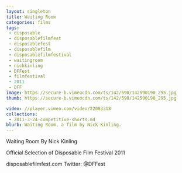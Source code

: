 ```yaml
---
layout: singleton
title: Waiting Room
categories: films
tags:
 - disposable
 - disposablefilmfest
 - disposablefest
 - disposablefilm
 - disposablefilmfestival
 - waitingroom
 - nickkinling
 - DFFest
 - filmfestival
 - 2011
 - DFF
image: https://secure-b.vimeocdn.com/ts/142/590/142590190_295.jpg
thumb: https://secure-b.vimeocdn.com/ts/142/590/142590190_295.jpg

video: //player.vimeo.com/video/22083318
collections:
 - 2011-3-24-competitive-shorts.md
blurb: Waiting Room, a film by Nick Kinling.
---
```


Waiting Room
By Nick Kinling

Official Selection of Disposable Film Festival 2011

disposablefilmfest.com
Twitter: @DFFest